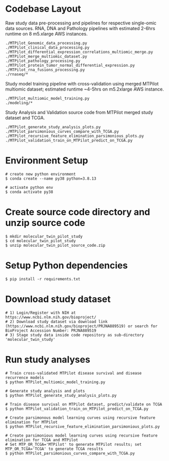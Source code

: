 # Codebase Layout

Raw study data pre-processing and pipelines for respective single-omic data sources. RNA, DNA and Pathology pipelines with estimated 2-6hrs runtime on 8 m5.xlarge AWS instances.
```
./MTPilot_Genomic_data_processing.py
./MTPilot_clinical_data_processing.py
./MTPilot_differential_expression_correlations_multiomic_merge.py
./MTPilot_merge_multiomic_dataset.py
./MTPilot_pathology_processing.py
./MTPilot_protein_tumor_normal_differential_expression.py
./MTPilot_rna_fusions_processing.py
./rnaseq/*
```

Study model training pipeline with cross-validation using merged MTPilot multiomic dataset; estimated runtime ~4-5hrs on m5.2xlarge AWS instance.
```
./MTPilot_multiomic_model_training.py
./modeling/*
```

Study Analysis and Validation source code from MTPilot merged study dataset and TCGA.

```
./MTPilot_generate_study_analysis_plots.py
./MTPilot_parsimonious_curves_compare_with_TCGA.py
./MTPilot_recursive_feature_elimination_parsimonious_plots.py
./MTPilot_validation_train_on_MTPilot_predict_on_TCGA.py
``` 

# Environment Setup
```
# create new python environment
$ conda create --name py38 python=3.8.13

# activate python env
$ conda activate py38
```

# Create source code directory and unzip source code
```
$ mkdir molecular_twin_pilot_study
$ cd molecular_twin_pilot_study
$ unzip molecular_twin_pilot_source_code.zip
```

# Setup Python dependencies
```
$ pip install -r requirements.txt
```


# Download study dataset
```
# 1) Login/Register with NIH at https://www.ncbi.nlm.nih.gov/bioproject/
# 2) Download study dataset via download link (https://www.ncbi.nlm.nih.gov/bioproject/PRJNA889519) or search for BioProject Accession Number: PRJNA889519
# 3) Stage study data inside code repository as sub-directory 'molecular_twin_study'
```

# Run study analyses
```
# Train cross-validated MTPilot disease survival and disease recurrence models
$ python MTPilot_multiomic_model_training.py

# Generate study analysis and plots
$ python MTPilot_generate_study_analysis_plots.py

# Train disease survival on MTPilot dataset, predict/validate on TCGA
$ python MTPilot_validation_train_on_MTPilot_predict_on_TCGA.py

# Create parsimonous model learning curves using recursive feature elimination for MTPilot
$ python MTPilot_recursive_feature_elimination_parsimonious_plots.py

# Create parsimonious model learning curves using recursive feature elimination for TCGA and MTPilot
# Set MTP_OR_TCGA='MTPilot' to generate MTPilot results; set MTP_OR_TCGA='TCGA' to generate TCGA results
$ python MTPilot_parsimonious_curves_compare_with_TCGA.py

```
